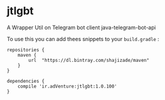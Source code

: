 # jtlgbt
A Wrapper Util on Telegram bot client java-telegram-bot-api

To use this you can add thees snippets to your `build.gradle` :

    repositories {
        maven {
            url  "https://dl.bintray.com/shajizade/maven"
        }
    }

    dependencies {
        compile 'ir.adVenture:jtlgbt:1.0.100'
    }